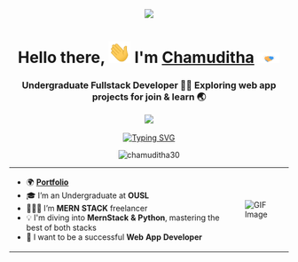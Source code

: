<div align="center">
  <picture>
    <img src="https://drive.google.com/uc?id=1L6RCoLh1xk33VFe6gVgOgM9IHPXLPBBk" width="full">
  </picture>
  <h1>Hello there, <img src="https://github.com/ABSphreak/ABSphreak/blob/master/gifs/Hi.gif" width="40px"> I'm <a href="" target="_blank">Chamuditha</a> <img src="https://github.com/0xabdulkhalid/0xabdulkhalid/blob/main/assets/mdImages/handshake.gif" width="40px"></h1>
  <h3>Undergraduate Fullstack Developer 👨‍🎓 Exploring web app projects for join & learn 🌏</h3>
  
  <img src="https://user-images.githubusercontent.com/73097560/115834477-dbab4500-a447-11eb-908a-139a6edaec5c.gif">

  [![Typing SVG](https://readme-typing-svg.herokuapp.com?font=Fira+Code&pause=1000&width=435&lines=I%E2%80%99m+an+Undergraduate+student+at+OUSL;I%E2%80%99m+MERN+STACK+freelancer;JavaScript+%7C+Python+%7C+React+%7C+Node)](https://git.io/typing-svg)
  
  <p> <img src="https://komarev.com/ghpvc/?username=Chamuditha30&label=Profile%20views&color=0e75b6&style=flat" alt="chamuditha30" /> </p>
</div>


<table>
  <tr>
    <td>
      <ul>
        <li>🌍 <strong><a href="" target="_blank">Portfolio</a></strong></li>
        <li>🎓 I’m an Undergraduate at <strong>OUSL</strong></li>
        <li>🧑🏾‍💻 I’m <strong>MERN STACK</strong> freelancer</li>
        <li>💡 I'm diving into <strong>MernStack & Python</strong>, mastering the best of both stacks</li>
        <li>🎯 I want to be a successful <strong>Web App Developer</strong></li>
      </ul>
    </td>
    <td>
      <img src="https://i.pinimg.com/originals/79/9e/0d/799e0d7779f6ea6c3a89885ff60c55af.gif" alt="GIF Image" style="max-width: 100%; height: auto;">
    </td>
  </tr>
</table>

